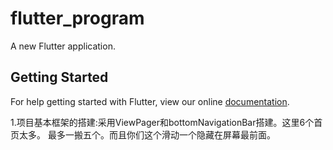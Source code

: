 # flutter_program

A new Flutter application.

## Getting Started

For help getting started with Flutter, view our online
[documentation](https://flutter.io/).

1.项目基本框架的搭建:采用ViewPager和bottomNavigationBar搭建。这里6个首页太多。
  最多一搬五个。而且你们这个滑动一个隐藏在屏幕最前面。
